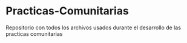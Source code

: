 # Practicas-Comunitarias
Repositorio con todos los archivos usados durante el desarrollo de las practicas comunitarias 
